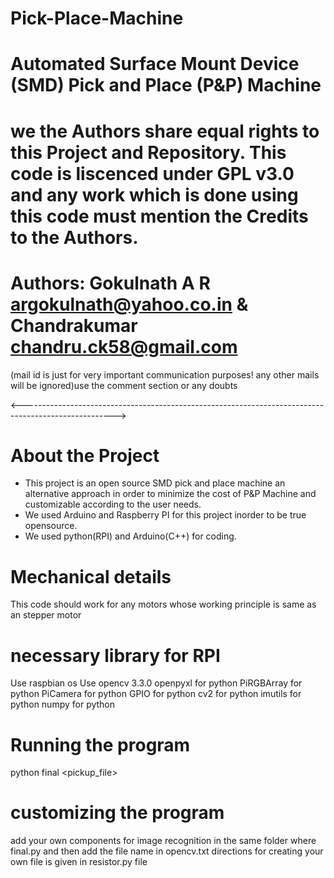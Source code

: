 # Pick-Place-Machine
# Automated Surface Mount Device (SMD) Pick and Place (P&P) Machine
# we the Authors share equal rights to this Project and Repository. This code is liscenced under GPL v3.0 and any work which is done using this code must mention the Credits to the Authors.
# Authors: Gokulnath A R <argokulnath@yahoo.co.in>  & Chandrakumar <chandru.ck58@gmail.com>
(mail id is just for very important communication purposes! any other mails will be ignored)use the comment section or any doubts

<----------------------------------------------------------------------------------------------------->

# About the Project
* This project is an open source SMD pick and place machine an alternative approach in order to minimize the cost of P&P Machine and customizable according to the user needs.
* We used Arduino and Raspberry PI for this project inorder to be true opensource.
* We used python(RPI) and Arduino(C++) for coding.

# Mechanical details
This code should work for any motors whose working principle is same as an stepper motor

# necessary library for RPI
Use raspbian os
Use opencv 3.3.0
openpyxl for python
PiRGBArray for python
PiCamera for python
GPIO for python
cv2 for python
imutils for python
numpy for python

# Running the program
python final <gerberfile> <pickup_file>

# customizing the program
add your own components for image recognition in the same folder where final.py and then add the file name in opencv.txt
directions for creating your own file is given in resistor.py file
